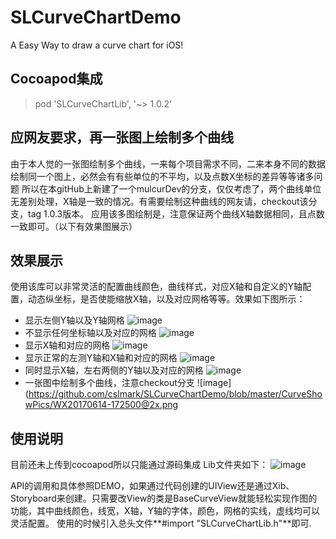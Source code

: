 # SLCurveChartDemo
A Easy Way to draw a curve chart for iOS!

## Cocoapod集成
>pod 'SLCurveChartLib', '~> 1.0.2'

## 应网友要求，再一张图上绘制多个曲线
由于本人觉的一张图绘制多个曲线，一来每个项目需求不同，二来本身不同的数据绘制同一个图上，必然会有有些单位的不平均，以及点数X坐标的差异等等诸多问题
所以在本gitHub上新建了一个mulcurDev的分支，仅仅考虑了，两个曲线单位无差别处理，X轴是一致的情况。有需要绘制这种曲线的网友请，checkout该分支，tag 1.0.3版本。
应用该多图绘制是，注意保证两个曲线X轴数据相同，且点数一致即可。（以下有效果图展示）

## 效果展示
使用该库可以非常灵活的配置曲线颜色，曲线样式，对应X轴和自定义的Y轴配置，动态纵坐标，是否使能缩放X轴，以及对应网格等等。效果如下图所示：
* 显示左侧Y轴以及Y轴网格
![image](https://github.com/cslmark/SLCurveChartDemo/blob/master/CurveShowPics/WX20170614-171819@2x.png
)
* 不显示任何坐标轴以及对应的网格 
![image](https://github.com/cslmark/SLCurveChartDemo/blob/master/CurveShowPics/WX20170614-172019@2x.png
)
* 显示X轴和对应的网格
![image](https://github.com/cslmark/SLCurveChartDemo/blob/master/CurveShowPics/WX20170614-172152@2x.png
)
* 显示正常的左测Y轴和X轴和对应的网格
![image](https://github.com/cslmark/SLCurveChartDemo/blob/master/CurveShowPics/WX20170614-172343@2x.png
)
* 同时显示X轴，左右两侧的Y轴以及对应的网格
![image](https://github.com/cslmark/SLCurveChartDemo/blob/master/CurveShowPics/WX20170614-172500@2x.png
)
* 一张图中绘制多个曲线，注意checkout分支
![image](https://github.com/cslmark/SLCurveChartDemo/blob/master/CurveShowPics/WX20170614-172500@2x.png

## 使用说明
目前还未上传到cocoapod所以只能通过源码集成
Lib文件夹如下：
![image](https://github.com/cslmark/SLCurveChartDemo/blob/master/CurveShowPics/WX20170620-162326@2x.png
)

API的调用和具体参照DEMO，如果通过代码创建的UIView还是通过Xib、Storyboard来创建。只需要改View的类是BaseCurveView就能轻松实现作图的功能，其中曲线颜色，线宽，X轴，Y轴的字体，颜色，网格的实线，虚线均可以灵活配置。
使用的时候引入总头文件**#import "SLCurveChartLib.h"**即可.




